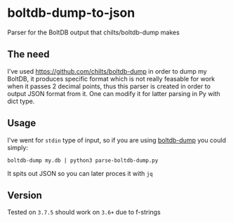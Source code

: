 # boltdb-dump-to-json
Parser for the BoltDB output that chilts/boltdb-dump makes

## The need
I've used https://github.com/chilts/boltdb-dump in order to dump my BoltDB, it produces specific format which is not really feasable for work when it passes 2 decimal points, thus this parser is created in order to output JSON format from it. One can modify it for latter parsing in Py with dict type.

## Usage
I've went for `stdin` type of input, so if you are using [boltdb-dump](https://github.com/chilts/boltdb-dump) you could simply:
```
boltdb-dump my.db | python3 parse-boltdb-dump.py
```
It spits out JSON so you can later proces it with `jq`

## Version
Tested on `3.7.5` should work on `3.6+` due to f-strings